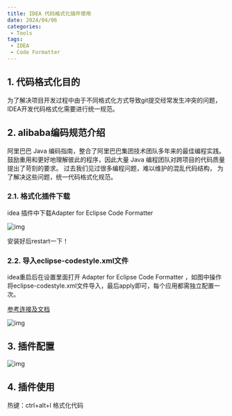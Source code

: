 ```yaml
---
title: IDEA 代码格式化插件使用
date: 2024/04/06
categories:
 - Tools
tags:
 - IDEA
 - Code Formatter
---
```


## 1. 代码格式化目的

为了解决项目开发过程中由于不同格式化方式导致git提交经常发生冲突的问题，IDEA开发代码格式化需要进行统一规范。

## 2. alibaba编码规范介绍

阿里巴巴 Java 编码指南，整合了阿里巴巴集团技术团队多年来的最佳编程实践。鼓励重用和更好地理解彼此的程序，因此大量 Java 编程团队对跨项目的代码质量提出了苛刻的要求。 过去我们见过很多编程问题，难以维护的混乱代码结构， 为了解决这些问题，统一代码格式化规范。

### 2.1. 格式化插件下载

idea 插件中下载Adapter for Eclipse Code Formatter

![img](https://cdn.jsdelivr.net/gh/JaikenWong/Drawing-Bed/images/2024-04-06/711145de-f3de-11ee-9e94-02d634b58295.png)

安装好后restart一下！

### 2.2. 导入eclipse-codestyle.xml文件

idea重启后在设置里面打开 Adapter for Eclipse Code Formatter ，如图中操作将eclipse-codestyle.xml文件导入，最后apply即可，每个应用都需独立配置一次。

[参考连接及文档](https://link.zhihu.com/?target=https%3A//github.com/yansheng836/eclipse-codestyle)

![img](https://cdn.jsdelivr.net/gh/JaikenWong/Drawing-Bed/images/2024-04-06/711c41b4-f3de-11ee-a03c-02d634b58295.png)

## 3. 插件配置

![img](https://cdn.jsdelivr.net/gh/JaikenWong/Drawing-Bed/images/2024-04-06/713013ce-f3de-11ee-a5bd-02d634b58295.png)

## 4. 插件使用

热键：ctrl+alt+l 格式化代码